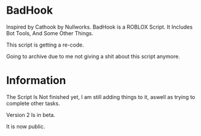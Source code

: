 # BadHook
Inspired by Cathook by Nullworks. BadHook is a ROBLOX Script. It Includes Bot Tools, And Some Other Things.

This script is getting a re-code.

Going to archive due to me not giving a shit about this script anymore.

# Information
The Script Is Not finished yet, I am still adding things to it, aswell as trying to complete other tasks.

Version 2 Is in beta.

It is now public.

